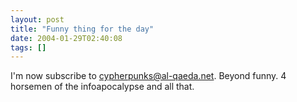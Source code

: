 ```yaml
---
layout: post
title: "Funny thing for the day"
date: 2004-01-29T02:40:08
tags: []
---
```


I'm now subscribe to cypherpunks@al-qaeda.net. Beyond funny. 4 horsemen of the infoapocalypse and all that. 


